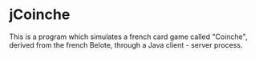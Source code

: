 # jCoinche

This is a program which simulates a french card game called "Coinche", derived from the french Belote, through a Java client - server process.
